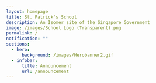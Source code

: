 ```yaml
---
layout: homepage
title: St. Patrick's School
description: An Isomer site of the Singapore Government
image: /images/School Logo (Transparent).png
permalink: /
notification: ""
sections:
  - hero:
      background: /images/Herobanner2.gif
  - infobar:
      title: Announcement
      url: /announcement
---
```

